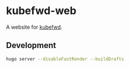 # kubefwd-web

A website for [kubefwd](https://github.com/txn2/kubefwd).


## Development

```bash
hugo server --disableFastRender --buildDrafts
```
